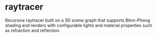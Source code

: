 raytracer
=========

Recursive raytracer built on a 3D scene graph that supports Blinn-Phong shading and renders with configurable lights and material properties such as refraction and
reflection.
